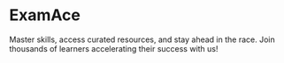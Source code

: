 # ExamAce
Master skills, access curated resources, and stay ahead in the race. Join thousands of learners accelerating their success with us!
